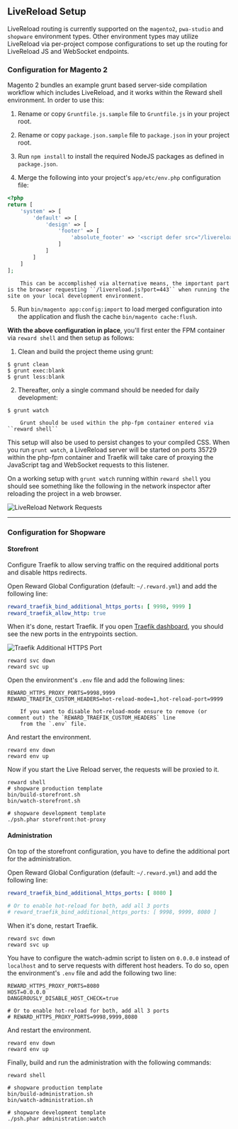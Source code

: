## LiveReload Setup

LiveReload routing is currently supported on the `magento2`, `pwa-studio` and `shopware` environment types. Other
environment types may utilize LiveReload via per-project compose configurations to set up the routing for LiveReload JS
and WebSocket endpoints.

### Configuration for Magento 2

Magento 2 bundles an example grunt based server-side compilation workflow which includes LiveReload, and it works within
the Reward shell environment. In order to use this:

1. Rename or copy `Gruntfile.js.sample` file to `Gruntfile.js` in your project root.

2. Rename or copy `package.json.sample` file to `package.json` in your project root.

3. Run `npm install` to install the required NodeJS packages as defined in `package.json`.

4. Merge the following into your project's `app/etc/env.php` configuration file:

``` php
<?php
return [
    'system' => [
        'default' => [
            'design' => [
                'footer' => [
                    'absolute_footer' => '<script defer src="/livereload.js?port=443"></script>'
                ]
            ]
        ]
    ]
];
```

``` note::
    This can be accomplished via alternative means, the important part is the browser requesting ``/livereload.js?port=443`` when running the site on your local development environment.
```

5. Run `bin/magento app:config:import` to load merged configuration into the application and flush the
   cache `bin/magento cache:flush`.

**With the above configuration in place**, you'll first enter the FPM container via `reward shell` and then setup as
follows:

1. Clean and build the project theme using grunt:

```shell
$ grunt clean
$ grunt exec:blank
$ grunt less:blank
```

2. Thereafter, only a single command should be needed for daily development:

```shell
$ grunt watch
```

``` note::
    Grunt should be used within the php-fpm container entered via ``reward shell``
```

This setup will also be used to persist changes to your compiled CSS. When you run `grunt watch`, a LiveReload server
will be started on ports 35729 within the php-fpm container and Traefik will take care of proxying the JavaScript tag
and WebSocket requests to this listener.

On a working setup with `grunt watch` running within `reward shell` you should see something like the following in the
network inspector after reloading the project in a web browser.

![LiveReload Network Requests](screenshots/livereload.png)

---

### Configuration for Shopware

#### Storefront

Configure Traefik to allow serving traffic on the required additional ports and disable https redirects.

Open Reward Global Configuration (default: `~/.reward.yml`) and add the following line:

```yaml
reward_traefik_bind_additional_https_ports: [ 9998, 9999 ]
reward_traefik_allow_http: true
```

When it's done, restart Traefik.
If you open [Traefik dashboard](https://traefik.reward.test), you should see the new ports in the entrypoints section.

![Traefik Additional HTTPS Port](screenshots/traefik-additional-port.png)

```shell
reward svc down
reward svc up
```

Open the environment's `.env` file and add the following lines:

```shell
REWARD_HTTPS_PROXY_PORTS=9998,9999
REWARD_TRAEFIK_CUSTOM_HEADERS=hot-reload-mode=1,hot-reload-port=9999
```

``` warning::
    If you want to disable hot-reload-mode ensure to remove (or comment out) the `REWARD_TRAEFIK_CUSTOM_HEADERS` line 
    from the `.env` file.
```

And restart the environment.

```shell
reward env down
reward env up
```

Now if you start the Live Reload server, the requests will be proxied to it.

```shell
reward shell
# shopware production template
bin/build-storefront.sh
bin/watch-storefront.sh

# shopware development template
./psh.phar storefront:hot-proxy
```

#### Administration

On top of the storefront configuration, you have to define the additional port for the administration.

Open Reward Global Configuration (default: `~/.reward.yml`) and add the following line:

```yaml
reward_traefik_bind_additional_https_ports: [ 8080 ]

# Or to enable hot-reload for both, add all 3 ports
# reward_traefik_bind_additional_https_ports: [ 9998, 9999, 8080 ]
```

When it's done, restart Traefik.

```shell
reward svc down
reward svc up
```

You have to configure the watch-admin script to listen on `0.0.0.0` instead of `localhost` and to serve requests with
different host headers. To do so, open the environment's `.env` file and add the following two line:

```shell
REWARD_HTTPS_PROXY_PORTS=8080
HOST=0.0.0.0
DANGEROUSLY_DISABLE_HOST_CHECK=true

# Or to enable hot-reload for both, add all 3 ports
# REWARD_HTTPS_PROXY_PORTS=9998,9999,8080
```

And restart the environment.

```shell
reward env down
reward env up
```

Finally, build and run the administration with the following commands:

```shell
reward shell

# shopware production template
bin/build-administration.sh
bin/watch-administration.sh

# shopware development template
./psh.phar administration:watch
```
